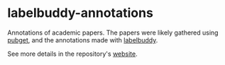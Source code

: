 # labelbuddy-annotations

Annotations of academic papers.
The papers were likely gathered using [pubget](https://github.com/neuroquery/pubget), and the annotations made with [labelbuddy](https://jeromedockes.github.io/labelbuddy).

See more details in the repository's [website](https://neurodatascience.github.io/labelbuddy-annotations/overview.html).
